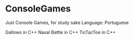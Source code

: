 # ConsoleGames
Just Console Games, for study sake
Language: Portuguese

Gallows in C++
Naval Battle in C++
TicTacToe in C++
